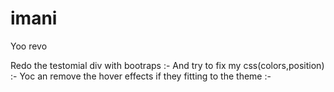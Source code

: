 # imani
Yoo revo  

Redo the testomial div with bootraps :-
And try to fix my css(colors,position) :-
Yoc an remove the hover effects if they fitting to the theme :-
